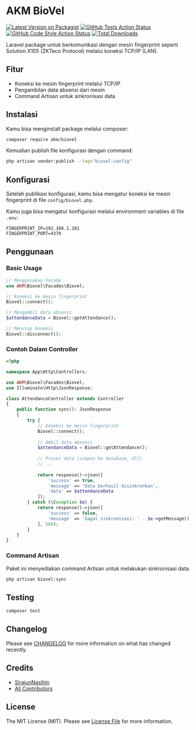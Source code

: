 # AKM BioVel

[![Latest Version on Packagist](https://img.shields.io/packagist/v/akm/biovel.svg?style=flat-square)](https://packagist.org/packages/akm/biovel)
[![GitHub Tests Action Status](https://img.shields.io/github/actions/workflow/status/akm/biovel/run-tests.yml?branch=main&label=tests&style=flat-square)](https://github.com/akm/biovel/actions?query=workflow%3Arun-tests+branch%3Amain)
[![GitHub Code Style Action Status](https://img.shields.io/github/actions/workflow/status/akm/biovel/fix-php-code-style-issues.yml?branch=main&label=code%20style&style=flat-square)](https://github.com/akm/biovel/actions?query=workflow%3A"Fix+PHP+code+style+issues"+branch%3Amain)
[![Total Downloads](https://img.shields.io/packagist/dt/akm/biovel.svg?style=flat-square)](https://packagist.org/packages/akm/biovel)

Laravel package untuk berkomunikasi dengan mesin fingerprint seperti Solution X105 (ZKTeco Protocol) melalui koneksi TCP/IP (LAN).

## Fitur

- Koneksi ke mesin fingerprint melalui TCP/IP
- Pengambilan data absensi dari mesin
- Command Artisan untuk sinkronisasi data

## Instalasi

Kamu bisa menginstall package melalui composer:

```bash
composer require akm/biovel
```

Kemudian publish file konfigurasi dengan command:

```bash
php artisan vendor:publish --tag="biovel-config"
```

## Konfigurasi

Setelah publikasi konfigurasi, kamu bisa mengatur koneksi ke mesin fingerprint di file `config/biovel.php`.

Kamu juga bisa mengatur konfigurasi melalui environment variables di file `.env`:

```dotenv
FINGERPRINT_IP=192.168.1.201
FINGERPRINT_PORT=4370
```

## Penggunaan

### Basic Usage

```php
// Menggunakan Facade
use AKM\Biovel\Facades\Biovel;

// Koneksi ke mesin fingerprint
Biovel::connect();

// Mengambil data absensi
$attendanceData = Biovel::getAttendance();

// Menutup koneksi
Biovel::disconnect();
```

### Contoh Dalam Controller

```php
<?php

namespace App\Http\Controllers;

use AKM\Biovel\Facades\Biovel;
use Illuminate\Http\JsonResponse;

class AttendanceController extends Controller
{
    public function sync(): JsonResponse
    {
        try {
            // Koneksi ke mesin fingerprint
            Biovel::connect();
            
            // Ambil data absensi
            $attendanceData = Biovel::getAttendance();
            
            // Proses data (simpan ke database, dll)
            // ...
            
            return response()->json([
                'success' => true,
                'message' => 'Data berhasil disinkronkan',
                'data' => $attendanceData
            ]);
        } catch (\Exception $e) {
            return response()->json([
                'success' => false,
                'message' => 'Gagal sinkronisasi: ' . $e->getMessage()
            ], 500);
        }
    }
}
```

### Command Artisan

Paket ini menyediakan command Artisan untuk melakukan sinkronisasi data:

```bash
php artisan biovel:sync
```

## Testing

```bash
composer test
```

## Changelog

Please see [CHANGELOG](CHANGELOG.md) for more information on what has changed recently.

## Credits

- [SirajunNasihin](https://github.com/sirajunnasihin)
- [All Contributors](../../contributors)

## License

The MIT License (MIT). Please see [License File](LICENSE.md) for more information.
